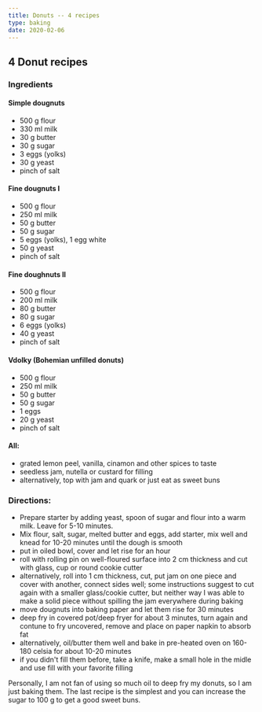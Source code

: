 ```yaml
---
title: Donuts -- 4 recipes
type: baking
date: 2020-02-06
---
```


## 4 Donut recipes

### Ingredients

#### Simple dougnuts
* 500 g flour
* 330 ml milk
* 30 g butter
* 30 g sugar
* 3 eggs (yolks)
* 30 g yeast
* pinch of salt


#### Fine dougnuts I
* 500 g flour
* 250 ml milk
* 50 g butter
* 50 g sugar
* 5 eggs (yolks), 1 egg white
* 50 g yeast
* pinch of salt

#### Fine doughnuts II
* 500 g flour
* 200 ml milk
* 80 g butter
* 80 g sugar
* 6 eggs (yolks)
* 40 g yeast
* pinch of salt

#### Vdolky (Bohemian unfilled donuts)
* 500 g flour
* 250 ml milk
* 50 g butter
* 50 g sugar
* 1 eggs
* 20 g yeast
* pinch of salt

#### All:
* grated lemon peel, vanilla, cinamon and other spices to taste
* seedless jam, nutella or custard for filling
* alternatively, top with jam and quark or just eat as sweet buns

### Directions:
* Prepare starter by adding yeast, spoon of sugar and flour into a warm milk. Leave for 5-10 minutes.
* Mix flour, salt, sugar, melted butter and eggs, add starter, mix well and knead for 10-20 minutes until the dough is smooth
* put in oiled bowl, cover and let rise for an hour
* roll with rolling pin on well-floured surface into 2 cm thickness and cut with glass, cup or round cookie cutter
* alternatively, roll into 1 cm thickness, cut, put jam on one piece and cover with another, connect sides well; some instructions suggest to cut again with a smaller glass/cookie cutter, but neither way I was able to make a solid piece without spilling the jam everywhere during baking
* move dougnuts into baking paper and let them rise for 30 minutes
* deep fry in covered pot/deep fryer for about 3 minutes, turn again and contune to fry uncovered, remove and place on paper napkin to absorb fat
* alternatively, oil/butter them well and bake in pre-heated oven on 160-180 celsia for about 10-20 minutes
* if you didn't fill them before, take a knife, make a small hole in the midle and use fill with your favorite filling

Personally, I am not fan of using so much oil to deep fry my donuts, so I am just baking them. The last recipe is the simplest and you can increase the sugar to 100 g to get a good sweet buns.
